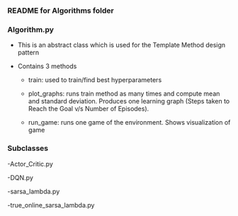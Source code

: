 ### README for Algorithms folder


### Algorithm.py

- This is an abstract class which is used for the Template Method design pattern

- Contains 3 methods

  - train: used to train/find best hyperparameters

  - plot_graphs: runs train method as many times and compute mean and standard deviation. Produces one learning graph (Steps taken to Reach the Goal v/s Number of Episodes).

  - run_game: runs one game of the environment. Shows visualization of game


### Subclasses 

-Actor_Critic.py

-DQN.py

-sarsa_lambda.py

-true_online_sarsa_lambda.py
